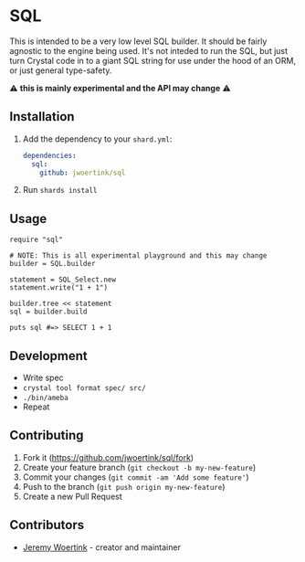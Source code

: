 # SQL

This is intended to be a very low level SQL builder. It should be fairly agnostic to the engine being used.
It's not inteded to run the SQL, but just turn Crystal code in to a giant SQL string for use under the hood
of an ORM, or just general type-safety.

⚠️ **this is mainly experimental and the API may change** ⚠️

## Installation

1. Add the dependency to your `shard.yml`:

   ```yaml
   dependencies:
     sql:
       github: jwoertink/sql
   ```

2. Run `shards install`

## Usage

```crystal
require "sql"

# NOTE: This is all experimental playground and this may change
builder = SQL.builder

statement = SQL_Select.new
statement.write("1 + 1")

builder.tree << statement
sql = builder.build

puts sql #=> SELECT 1 + 1
```

## Development

* Write spec
* `crystal tool format spec/ src/`
* `./bin/ameba`
* Repeat

## Contributing

1. Fork it (<https://github.com/jwoertink/sql/fork>)
2. Create your feature branch (`git checkout -b my-new-feature`)
3. Commit your changes (`git commit -am 'Add some feature'`)
4. Push to the branch (`git push origin my-new-feature`)
5. Create a new Pull Request

## Contributors

- [Jeremy Woertink](https://github.com/jwoertink) - creator and maintainer
